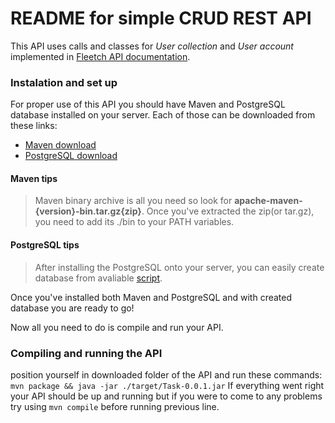 # README for simple CRUD REST API 

This API uses calls and classes for *User collection* and *User account* implemented in [Fleetch API documentation](http://docs.fleetchapi.apiary.io/).

### Instalation and set up

For proper use of this API you should have Maven and PostgreSQL database installed on your server.
Each of those can be downloaded from these links:

* [Maven download](http://maven.apache.org/download.cgi)
* [PostgreSQL download](https://www.postgresql.org/download/)

#### Maven tips

> Maven binary archive is all you need so look for **apache-maven-{version}-bin.tar.gz{zip}**. 
> Once you've extracted the zip(or tar.gz), you need to add its ./bin to your PATH variables.

#### PostgreSQL tips

> After installing the PostgreSQL onto your server, you can easily create database from avaliable [script](https://github.com/ljdivald/simple-REST-API/blob/master/CreateDB.sql).

Once you've installed both Maven and PostgreSQL and with created database you are ready to go! 

Now all you need to do is compile and run your API.

### Compiling and running the API

position yourself in downloaded folder of the API and run these commands:
``` mvn package && java -jar ./target/Task-0.0.1.jar ```
If everything went right your API should be up and running but if you were to come to any problems try using ``` mvn compile ``` before running previous line.
